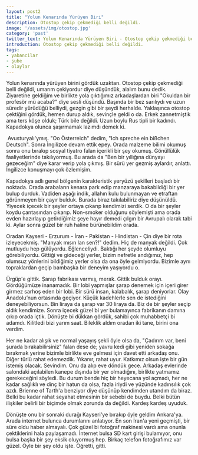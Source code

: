 ```yaml
---
layout: post2
title: "Yolun Kenarında Yürüyen Biri"
description: Otostop çekip çekmediği belli değildi.
image: '/assets/img/otostop.jpg'
category: 'past'
twitter_text: Yolun Kenarında Yürüyen Biri - Otostop çekip çekmediği belli değildi
introduction: Otostop çekip çekmediği belli değildi.
tags:
- yabancilar
- şube
- olaylar
---
```

Yolun kenarında yürüyen birini gördük uzaktan. Otostop çekip çekmediği belli değildi, umarım çekiyordur diye düşündük, alalım bunu dedik. Ziyaretine geldiğim ve birlikte yola çıktığımız arkadaşlardan biri "Okuldan bir profesör mü acaba?" diye sesli düşündü. Başında bir bez sarılıydı ve uzun süredir yürüdüğü belliydi, gezgin gibi bir şeydi herhalde. Yaklaşınca otostop çektiğini gördük, hemen durup aldık, sevinçle geldi o da. Erkek zannetmiştik ama ters köşe olduk; Türk bile değildi. Uzun boylu Rus tipli bir kadındı. Kapadokya olunca şaşırmamak lazımdı demek ki. 

 Avusturyalı'ymış. "Oo Österreich" dedim, "Ich spreche ein bißchen Deutsch". Sonra İngilizce devam ettik epey. Orada malzeme bilimi okumuş sonra onu bırakıp sosyal tiyatro falan içerikli bir şey okumuş. Gönüllülük faaliyetlerinde takılıyormuş. Bu arada da "Ben bir yıllığına dünyayı gezeceğim" diye karar verip yola çıkmış. Bir sürü yer gezmiş aylardır, anlattı. İngilizce konuşmayı çok özlemişim. 

Kapadokya adlı genel bölgenin karakteristik yeryüzü şekilleri başladı bir noktada. Orada arabaların kenara park edip manzaraya bakabildiği bir yer bulup durduk. Vadiden aşağı indik, allahın kulu bulunmayan ve etraftan görünmeyen bir çayır bulduk. Burada biraz takılabiliriz diye düşünüldü. Yiyecek içecek bir şeyler ortaya çıkarıp kendimizi serdik. O da bir şeyler koydu çantasından çıkarıp. Non-smoker olduğunu söylemişti ama orada evden hazırlayıp getirdiğimiz şeye hayır demedi çılgın bir Avrupalı olarak tabi ki. Aylar sonra güzel bir ruh haline bürünebildim orada.

Oradan Kayseri - Erzurum - İran - Pakistan - Hindistan - Çin diye bir rota izleyecekmiş. "Manyak mısın lan sen?!" dedim. Hiç de manyak değildi. Çok mutluydu hep gülüyordu. Eğlenceliydi. Baktığı her şeyde olumluyu görebiliyordu. Gittiği ve gideceği yerler, bizim nefretle andığımız, hep olumsuz yönlerini bildiğimiz yerler olsa da ona öyle gelmiyordu. Bizimle aynı topraklardan geçip bambaşka bir deneyim yaşıyordu o.

Ürgüp'e gittik. Şarap fabrikası varmış, merak. Gittik bulduk orayı. Gördüğümüze inanamadık. Bir lobi yapmışlar şarap denemek için içeri girer girmez sarhoş eden bir lobi. Bir sürü insan, kalabalık, şarap deniyorlar. Olay Anadolu’nun ortasında geçiyor. Küçük kadehlerle sen de istediğini deneyebiliyorsun. Bin liraya da şarap var 30 liraya da. Biz de bir şeyler seçip aldık kendimize. Sonra içecek güzel bi yer bulamayınca fabrikanın damına çıkıp orada içtik. Dönüşte bi dükkan gördük, sahibi çok muhabbetçi bi adamdı. Kilitledi bizi yarım saat. Bileklik aldım oradan iki tane, birini ona verdim. 

Her ne kadar alışık ve normal yaşayış şekli öyle olsa da, "Çadırım var, beni şurada bırakabilirsiniz" falan dese de; yavru kedi gibi yeniden sokağa bırakmak yerine bizimle birlikte eve gelmesi için davet etti arkadaş onu. Diğer türlü rahat edemezdik. Yıkanır, rahat uyur. Katkımız olsun işte bir gün istemiş olacak. Sevindim. Onu da alıp eve döndük gece. Arkadaş evlerinde salondaki açılabilen kanepe dışında bir yer olmadığını, birlikte yatmamız gerekeceğini söyledi. Bu durum bende hiç bir heyecana yol açmadı, her ne kadar sağlıklı ve dinç bir hatun da olsa, fazla iriydi ve yüzünde kadınsılık çok azdı. Brienne of Tarth'a benziyor diye düşünüp kendimden utandım da biraz. Belki bu kadar rahat seyahat etmesinin bir sebebi de buydu. Belki bütün ilişkiler belirli bir biçimde olmak zorunda da değildi. Kardeş kardeş uyuduk.

Dönüşte onu bir sonraki durağı Kayseri'ye bırakıp öyle geldim Ankara'ya. Arada internet bulunca durumlarını anlatıyor. En son İran'a yeni geçmişti, bir süre oldu haber almayalı. Çok güzel bi fotoğraf makinesi vardı ama onunla çektiklerini hala paylaşamadı. İnternet bulsa SD kart girişi bulamıyor, onu bulsa başka bir şey eksik oluyormuş hep. Birkaç telefon fotoğrafımız var güzel. Öyle bir şey oldu işte. Öğretti, gitti.
